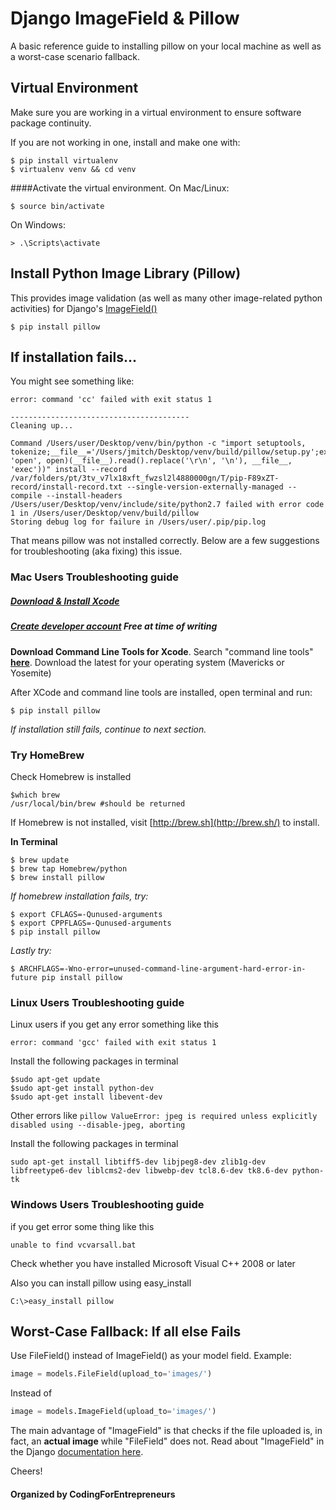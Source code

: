 # Django ImageField & Pillow
A basic reference guide to installing pillow on your local machine as well as a worst-case scenario fallback. 

## Virtual Environment 

Make sure you are working in a virtual environment to ensure software package continuity. 

If you are not working in one, install and make one with:

```
$ pip install virtualenv
$ virtualenv venv && cd venv
```

####Activate the virtual environment.
On Mac/Linux:
```
$ source bin/activate
```
On Windows:
```
> .\Scripts\activate
```

## Install Python Image Library (Pillow)
This provides image validation (as well as many other image-related python activities) for Django's [ImageField()](https://docs.djangoproject.com/en/dev/ref/models/fields/#imagefield)
```
$ pip install pillow
```

## If installation fails...
You might see something like:

```
error: command 'cc' failed with exit status 1

----------------------------------------
Cleaning up...

Command /Users/user/Desktop/venv/bin/python -c "import setuptools, tokenize;__file__='/Users/jmitch/Desktop/venv/build/pillow/setup.py';exec(compile(getattr(tokenize, 'open', open)(__file__).read().replace('\r\n', '\n'), __file__, 'exec'))" install --record /var/folders/pt/3tv_v7lx18xft_fwzsl2l4880000gn/T/pip-F89xZT-record/install-record.txt --single-version-externally-managed --compile --install-headers /Users/user/Desktop/venv/include/site/python2.7 failed with error code 1 in /Users/user/Desktop/venv/build/pillow
Storing debug log for failure in /Users/user/.pip/pip.log
```
That means pillow was not installed correctly. Below are a few suggestions for troubleshooting (aka fixing) this issue.

### Mac Users Troubleshooting guide

##### [Download & Install Xcode](https://developer.apple.com/xcode/downloads/)

##### [Create developer account](https://developer.apple.com/register/index.action) _Free at time of writing_

**Download Command Line Tools for Xcode**. Search "command line tools" **[here](https://developer.apple.com/downloads/index.action)**. 
Download the latest for your operating system (Mavericks or Yosemite)

After XCode and command line tools are installed, open terminal and run:
```
$ pip install pillow
```

_If installation still fails, continue to next section._

### Try HomeBrew

Check Homebrew is installed
```
$which brew
/usr/local/bin/brew #should be returned
```

If Homebrew is not installed, visit [http://brew.sh](http://brew.sh/) to install.


__In Terminal__
```
$ brew update
$ brew tap Homebrew/python
$ brew install pillow
```



_If homebrew installation fails, try:_

```
$ export CFLAGS=-Qunused-arguments
$ export CPPFLAGS=-Qunused-arguments
$ pip install pillow
```

_Lastly try:_
```
$ ARCHFLAGS=-Wno-error=unused-command-line-argument-hard-error-in-future pip install pillow
```

### Linux Users Troubleshooting guide

Linux users if you get any error something like this 
```
error: command 'gcc' failed with exit status 1 
```
Install the following packages in terminal
```
$sudo apt-get update 
$sudo apt-get install python-dev
$sudo apt-get install libevent-dev
```

Other errors like ```pillow ValueError: jpeg is required unless explicitly disabled using --disable-jpeg, aborting```

Install the following packages in terminal
```
sudo apt-get install libtiff5-dev libjpeg8-dev zlib1g-dev libfreetype6-dev liblcms2-dev libwebp-dev tcl8.6-dev tk8.6-dev python-tk
```


### Windows Users Troubleshooting guide
if you get error some thing like this 
```
unable to find vcvarsall.bat
```
Check whether you have installed Microsoft Visual C++ 2008 or later

Also you can install pillow using easy_install
```
C:\>easy_install pillow
```



## Worst-Case Fallback: If all else Fails
Use FileField() instead of ImageField() as your model field. Example:
```python
image = models.FileField(upload_to='images/')
```

Instead of 
```python
image = models.ImageField(upload_to='images/')
```

The main advantage of "ImageField" is that checks if the file uploaded is, in fact, an **actual image** while "FileField" does not. Read about "ImageField" in the Django [documentation here](https://docs.djangoproject.com/en/dev/ref/models/fields/#imagefield).

Cheers!

#### Organized by CodingForEntrepreneurs
